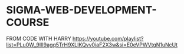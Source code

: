 # SIGMA-WEB-DEVELOPMENT-COURSE 
FROM CODE WITH HARRY
https://youtube.com/playlist?list=PLu0W_9lII9agq5TrH9XLIKQvv0iaF2X3w&si=E0eVPWVtgN1uNcUt